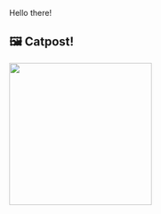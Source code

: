 Hello there!



## 🖼️ Catpost!

<sub>
    <img src="https://cdn2.thecatapi.com/images/TieCkqiK_.false" height="256">
</sub>

